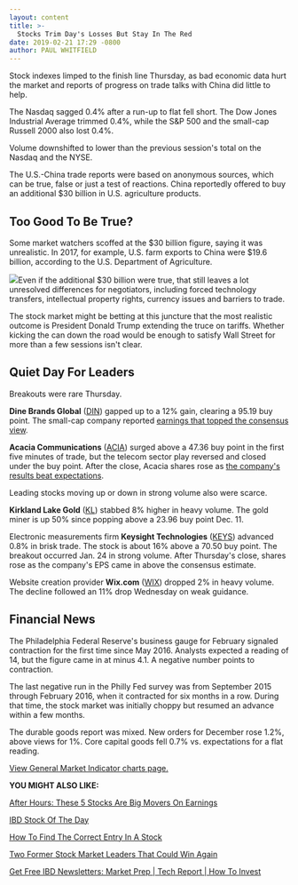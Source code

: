 ```yaml
---
layout: content
title: >-
  Stocks Trim Day's Losses But Stay In The Red
date: 2019-02-21 17:29 -0800
author: PAUL WHITFIELD
---
```






Stock indexes limped to the finish line Thursday, as bad economic data hurt the market and reports of progress on trade talks with China did little to help.




The Nasdaq sagged 0.4% after a run-up to flat fell short. The Dow Jones Industrial Average trimmed 0.4%, while the S&P 500 and the small-cap Russell 2000 also lost 0.4%.


Volume downshifted to lower than the previous session's total on the Nasdaq and the NYSE.


The U.S.-China trade reports were based on anonymous sources, which can be true, false or just a test of reactions. China reportedly offered to buy an additional $30 billion in U.S. agriculture products.


Too Good To Be True?
--------------------


Some market watchers scoffed at the $30 billion figure, saying it was unrealistic. In 2017, for example, U.S. farm exports to China were $19.6 billion, according to the U.S. Department of Agriculture.


![](https://www.investors.com/wp-content/uploads/2019/02/MP_2x1_022119-274x300.jpg)Even if the additional $30 billion were true, that still leaves a lot unresolved differences for negotiators, including forced technology transfers, intellectual property rights, currency issues and barriers to trade.


The stock market might be betting at this juncture that the most realistic outcome is President Donald Trump extending the truce on tariffs. Whether kicking the can down the road would be enough to satisfy Wall Street for more than a few sessions isn't clear.


Quiet Day For Leaders
---------------------


Breakouts were rare Thursday.


**Dine Brands Global** ([DIN](https://research.investors.com/quote.aspx?symbol=DIN)) gapped up to a 12% gain, clearing a 95.19 buy point. The small-cap company reported [earnings that topped the consensus view](https://www.investors.com/research/ibd-industry-themes/dominos-stock-dominos-earnings-wendys-stock-wendys-earnings-q4/).


**Acacia Communications** ([ACIA](https://research.investors.com/quote.aspx?symbol=ACIA)) surged above a 47.36 buy point in the first five minutes of trade, but the telecom sector play reversed and closed under the buy point. After the close, Acacia shares rose as [the company's results beat expectations](https://www.investors.com/news/technology/acacia-earnings-acacia-stock-q42018/).


Leading stocks moving up or down in strong volume also were scarce.


**Kirkland Lake Gold** ([KL](https://research.investors.com/quote.aspx?symbol=KL)) stabbed 8% higher in heavy volume. The gold miner is up 50% since popping above a 23.96 buy point Dec. 11.


Electronic measurements firm **Keysight Technologies** ([KEYS](https://research.investors.com/quote.aspx?symbol=KEYS)) advanced 0.8% in brisk trade. The stock is about 16% above a 70.50 buy point. The breakout occurred Jan. 24 in strong volume. After Thursday's close, shares rose as the company's EPS came in above the consensus estimate.


Website creation provider **Wix.com** ([WIX](https://research.investors.com/quote.aspx?symbol=WIX)) dropped 2% in heavy volume. The decline followed an 11% drop Wednesday on weak guidance.


Financial News
--------------


The Philadelphia Federal Reserve's business gauge for February signaled contraction for the first time since May 2016. Analysts expected a reading of 14, but the figure came in at minus 4.1. A negative number points to contraction.


The last negative run in the Philly Fed survey was from September 2015 through February 2016, when it contracted for six months in a row. During that time, the stock market was initially choppy but resumed an advance within a few months.


The durable goods report was mixed. New orders for December rose 1.2%, above views for 1%. Core capital goods fell 0.7% vs. expectations for a flat reading.


[View General Market Indicator charts page.](https://www.investors.com/wp-content/uploads/2019/02/IBD2102152507GMI2.pdf)


**YOU MIGHT ALSO LIKE:**


[After Hours: These 5 Stocks Are Big Movers On Earnings](https://www.investors.com/market-trend/stock-market-today/dow-jones-futures-current-stock-market-rally-trade-desk-stock-kraft-heinz-stock-stamps-com-stock/)


[IBD Stock Of The Day](https://www.investors.com/research/ibd-stock-of-the-day/)


[How To Find The Correct Entry In A Stock](https://www.investors.com/how-to-invest/investors-corner/chart-reading-basics-how-a-buy-point-marks-a-time-of-opportunity/)


[Two Former Stock Market Leaders That Could Win Again](https://www.investors.com/stock-lists/ibd-big-cap-20/large-cap-stocks-former-leaders/)


[Get Free IBD Newsletters: Market Prep \| Tech Report \| How To Invest](https://shop.investors.com/offer/splashresponsive.aspx?id=newsletters-howtoinvest)




